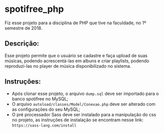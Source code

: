 # spotifree_php
Fiz esse projeto para a disciplina de PHP que tive na faculdade, no 1º semestre de 2018.


## Descrição:
Esse projeto permite que o usuário se cadastre e faça upload de suas músicas, podendo acrescentá-las em albuns e criar playlists, podendo reproduzi-las no player de música disponibilizado no sistema.


## Instruções:
* Após clonar esse projeto, o arquivo ```dump.sql``` deve ser importado para o banco spotifree no MySQL;
* O arquivo ```autoload/classes/Model/Conexao.php``` deve ser alterado com as configurações do seu MySQL;
* O pré processador Sass deve ser instalado para a manipulação do css no projeto, as instruções de instalação se encontram nesse link: ```https://sass-lang.com/install```
